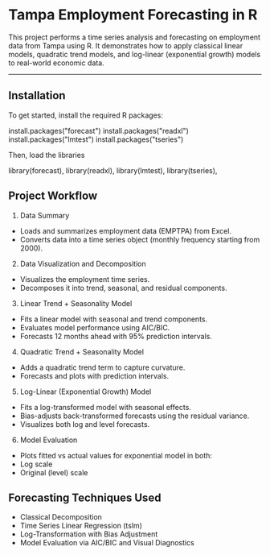 # Tampa Employment Forecasting in R

This project performs a time series analysis and forecasting on employment data from Tampa using R. It demonstrates how to apply classical linear models, quadratic trend models, and log-linear (exponential growth) models to real-world economic data.

---

## Installation

To get started, install the required R packages:

install.packages("forecast")
install.packages("readxl")
install.packages("lmtest")
install.packages("tseries")

Then, load the libraries

library(forecast),
library(readxl),
library(lmtest),
library(tseries),

## Project Workflow
1. Data Summary
- Loads and summarizes employment data (EMPTPA) from Excel.
- Converts data into a time series object (monthly frequency starting from 2000).

2. Data Visualization and Decomposition
- Visualizes the employment time series.
- Decomposes it into trend, seasonal, and residual components.

3. Linear Trend + Seasonality Model
- Fits a linear model with seasonal and trend components.
- Evaluates model performance using AIC/BIC.
- Forecasts 12 months ahead with 95% prediction intervals.

4. Quadratic Trend + Seasonality Model
- Adds a quadratic trend term to capture curvature.
- Forecasts and plots with prediction intervals.

5. Log-Linear (Exponential Growth) Model
- Fits a log-transformed model with seasonal effects.
- Bias-adjusts back-transformed forecasts using the residual variance.
- Visualizes both log and level forecasts.

6. Model Evaluation
- Plots fitted vs actual values for exponential model in both:
- Log scale
- Original (level) scale

## Forecasting Techniques Used
- Classical Decomposition
- Time Series Linear Regression (tslm)
- Log-Transformation with Bias Adjustment
- Model Evaluation via AIC/BIC and Visual Diagnostics
